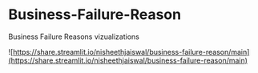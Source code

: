 # Business-Failure-Reason
Business Failure Reasons vizualizations

![https://share.streamlit.io/nisheethjaiswal/business-failure-reason/main](https://share.streamlit.io/nisheethjaiswal/business-failure-reason/main)
